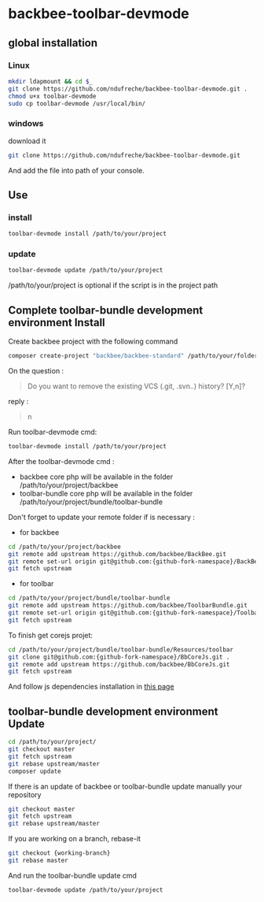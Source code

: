 # backbee-toolbar-devmode

## global installation

### Linux
```bash
mkdir ldapmount && cd $_
git clone https://github.com/ndufreche/backbee-toolbar-devmode.git .
chmod u+x toolbar-devmode
sudo cp toolbar-devmode /usr/local/bin/
```
### windows
download it
```bash
git clone https://github.com/ndufreche/backbee-toolbar-devmode.git
```
And add the file into path of your console.

## Use
### install
```bash
toolbar-devmode install /path/to/your/project
```

### update
```bash
toolbar-devmode update /path/to/your/project
```

/path/to/your/project is optional if the script is in the project path

## Complete toolbar-bundle development environment Install

Create backbee project with the following command
```bash
composer create-project "backbee/backbee-standard" /path/to/your/folder "master@dev"
```
On the question :
> Do you want to remove the existing VCS (.git, .svn..) history? [Y,n]?

reply :
> n

Run toolbar-devmode cmd:
```bash
toolbar-devmode install /path/to/your/project
```

After the toolbar-devmode cmd :
* backbee core php will be available in the folder /path/to/your/project/backbee
* toolbar-bundle core php will be available in the folder /path/to/your/project/bundle/toolbar-bundle
 
Don't forget to update your remote folder if is necessary :
* for backbee
```bash
cd /path/to/your/project/backbee
git remote add upstream https://github.com/backbee/BackBee.git
git remote set-url origin git@github.com:{github-fork-namespace}/BackBee.git
git fetch upstream
```
* for toolbar
```bash
cd /path/to/your/project/bundle/toolbar-bundle
git remote add upstream https://github.com/backbee/ToolbarBundle.git
git remote set-url origin git@github.com:{github-fork-namespace}/ToolbarBundle.git
git fetch upstream
```

To finish get corejs projet:
```bash
cd /path/to/your/project/bundle/toolbar-bundle/Resources/toolbar
git clone git@github.com:{github-fork-namespace}/BbCoreJs.git .
git remote add upstream https://github.com/backbee/BbCoreJs.git
git fetch upstream
```
And follow js dependencies installation in [this page](https://github.com/backbee/BbCoreJs)

## toolbar-bundle development environment Update

```bash
cd /path/to/your/project/
git checkout master
git fetch upstream
git rebase upstream/master
composer update
```

If there is an update of backbee or toolbar-bundle update manually your repository
```bash
git checkout master
git fetch upstream
git rebase upstream/master
```

If you are working on a branch, rebase-it
```bash
git checkout {working-branch}
git rebase master
```

And run the toolbar-bundle update cmd
```bash
toolbar-devmode update /path/to/your/project
```


